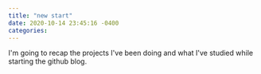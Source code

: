 ```yaml
---
title: "new start"
date: 2020-10-14 23:45:16 -0400
categories: 
---
```

I'm going to recap the projects I've been doing and what I've studied while starting the github blog.
